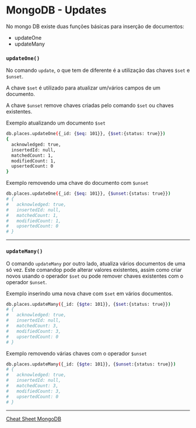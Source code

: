 # MongoDB - Updates

No mongo DB existe duas funções básicas para inserção de documentos:
- updateOne
- updateMany

### `updateOne()`

No comando `update`, o que tem de diferente é a utilização das chaves `$set` e `$unset`.

A chave `$set` é utilizado para atualizar um/vários campos de um documento.

A chave `$unset` remove chaves criadas pelo comando `$set` ou chaves existentes.

Exemplo atualizando um documento `$set`

```bash
db.places.updateOne({_id: {$eq: 101}}, {$set:{status: true}})
{
  acknowledged: true,
  insertedId: null,
  matchedCount: 1,
  modifiedCount: 1,
  upsertedCount: 0
}
```

Exemplo removendo uma chave do documento com `$unset`

```bash
db.places.updateOne({_id: {$eq: 101}}, {$unset:{status: true}})
# {
#   acknowledged: true,
#   insertedId: null,
#   matchedCount: 1,
#   modifiedCount: 1,
#   upsertedCount: 0
# }
```
---

### `updateMany()`

O comando `updateMany` por outro lado, atualiza vários documentos de uma só vez. Este comandop pode alterar valores existentes, assim como criar novos usando o operador `$set` ou pode remover chaves existentes com o operador `$unset`.

Exemplo inserindo uma nova chave com `$set` em vários documentos.

```bash
db.places.updateMany({_id: {$gte: 101}}, {$set:{status: true}})
# {
#   acknowledged: true,
#   insertedId: null,
#   matchedCount: 3,
#   modifiedCount: 3,
#   upsertedCount: 0
# }
```


Exemplo removendo várias chaves com o operador `$unset`

```bash
db.places.updateMany({_id: {$gte: 101}}, {$unset:{status: true}})
# {
#   acknowledged: true,
#   insertedId: null,
#   matchedCount: 3,
#   modifiedCount: 3,
#   upsertedCount: 0
# }
```
---

[Cheat Sheet MongoDB](https://www.mongodb.com/developer/products/mongodb/cheat-sheet/)

